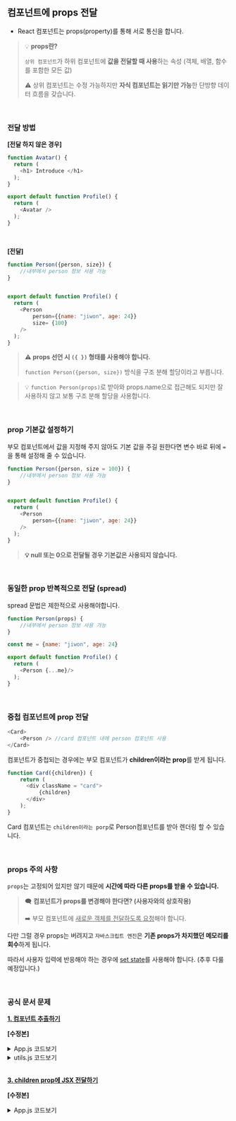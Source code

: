 
## 컴포넌트에 props 전달

- React 컴포넌트는 props(property)를 통해 서로 통신을 합니다. 


> 💡 **props란?**
> 
> `상위 컴포넌트`가 하위 컴포넌트에 **값을 전달할 때 사용**하는 속성 (객체, 배열, 함수를 포함한 모든 값)
> 
> ⚠️ 상위 컴포넌트는 수정 가능하지만 **자식 컴포넌트는 읽기만 가능**한 단방향 데이터 흐름을 갖습니다.

<br>

### 전달 방법
**[전달 하지 않은 경우]**

```js
function Avatar() {
  return (
    <h1> Introduce </h1>
  );
}

export default function Profile() {
  return (
    <Avatar />
  );
}

```

<br>

**[전달]**

```js
function Person({person, size}) {
    //내부에서 person 정보 사용 가능 
}


export default function Profile() {
  return (
    <Person 
        person={{name: "jiwon", age: 24}}
        size= {100}
    />
  );
}
```

> **⚠️ props 선언 시 `({ })` 형태를 사용해야 합니다.**  
> 
> `function Person({person, size})` 방식을 구조 분해 할당이라고 부릅니다. 

> 💡 `function Person(props)`로 받아와 props.name으로 접근해도 되지만 잘 사용하지 않고 보통 구조 분해 할당을 사용합니다. 

<br>

### prop 기본값 설정하기 

부모 컴포넌트에서 값을 지정해 주지 않아도 기본 값을 주길 원한다면 변수 바로 뒤에 `=`을 통해 설정해 줄 수 있습니다. 

```js
function Person({person, size = 100}) {
    //내부에서 person 정보 사용 가능 
}


export default function Profile() {
  return (
    <Person 
        person={{name: "jiwon", age: 24}}
    />
  );
}
```

> **💡 null 또는 0으로 전달될 경우 기본값은 사용되지 않습니다.** 


<br>

### 동일한 prop 반복적으로 전달 (spread)

spread 문법은 제한적으로 사용해야합니다. 

```js
function Person(props) {
    //내부에서 person 정보 사용 가능 
}

const me = {name: "jiwon", age: 24}

export default function Profile() {
  return (
    <Person {...me}/>
  );
}
```

<br>

### 중첩 컴포넌트에 prop 전달

```js
<Card>
    <Person /> //card 컴포넌트 내에 person 컴포넌트 사용
</Card>
```

컴포넌트가 중첩되는 경우에는 부모 컴포넌트가 **children이라는 prop**를 받게 됩니다. 

```js
function Card({children}) {
    return (
      <div className = "card">
          {children}
      </div>    
    );
}
```

Card 컴포넌트는 `children이라는 porp`로 Person컴포넌트를 받아 렌더링 할 수 있습니다. 

<br>

### props 주의 사항

`props`는 고정되어 있지만 않기 때문에 **시간에 따라 다른 props를 받을 수 있습니다.** 

> 🗨️ **컴포넌트가 props를 변경해야 한다면? (사용자와의 상호작용)** 
>
> ➡️ 부모 컴포넌트에 <ins>새로운 객체를 전달하도록 요청</ins>해야 합니다. 

다만 그럴 경우 props는 버려지고 `자바스크립트 엔진`은 **기존 props가 차지했던 메모리를 회수**하게 됩니다. 

따라서 사용자 입력에 반응해야 하는 경우에 <ins>set state</ins>를 사용해야 합니다. (추후 다룰 예정입니다.)

<br>

### 공식 문서 문제 

**[1. 컴포넌트 추출하기](https://ko.react.dev/learn/passing-props-to-a-component)**

**[수정본]** 
<details>
<summary> App.js 코드보기</summary>

```js
import { getImageUrl } from './utils.js';

function Profile({person, imageId}) {
  return (
      <section className="profile">
        <h2>{person.name}</h2>
        <img
          className="avatar"
          src={getImageUrl({imageId})}
          alt={person.name}
          width={70}
          height={70}
        />
        <ul>
          <li>
            <b>Profession: </b>
            {person.profession}
          </li>
          <li>
            <b>Awards: 4 </b>
            {person.awrds}
          </li>
          <li>
            <b>Discovered: </b>
            {person.discoverd}
          </li>
        </ul>
      </section>
  );
}

export default function Gallery() {
  return (
    <div>
      <h1>Notable Scientists</h1>
      <Profile 
        person = {{
          name: "Maria Skłodowska-Curie",
          profession: "physicist and chemist",
          awrds: "(Nobel Prize in Physics, Nobel Prize in Chemistry, Davy Medal, Matteucci Medal)",
          discoverd: "polonium (chemical element)"
          }}
        imageId = {'szV5sdG'}
      />
      <Profile 
        person = {{
          name: "Katsuko Saruhashi",
          profession: "geochemist",
          awrds: "(Miyake Prize for geochemistry, Tanaka Prize)",
          discoverd: "a method for measuring carbon dioxide in seawater"
          }}
        imageId = {'YfeOqp2'}
      />
    </div>
  );
}

```

</details>

<details>
<summary> utils.js 코드보기</summary>

```js
export function getImageUrl({imageId, size = 's'}) {
  return (
    'https://i.imgur.com/' +
    imageId +
    size +
    '.jpg'
  );
}
```

</details>

<br>

[**3. children prop에 JSX 전달하기**](https://ko.react.dev/learn/passing-props-to-a-component)

**[수정본]**
<details>
<summary> App.js 코드보기</summary>

```js
function Photo () {
    return (
        <>
            <h1>Photo</h1>
            <img
                className="avatar"
                src="https://i.imgur.com/OKS67lhm.jpg"
                alt="Aklilu Lemma"
                width={70}
                height={70}
            />
        </>
    );
}

function About () {
    return (
        <>
            <h1>About</h1>
            <p>Aklilu Lemma was a distinguished Ethiopian scientist who discovered a natural treatment to schistosomiasis.</p>
        </>
    );
}


function Card ({children}) {
    return (
        <div>
            <div className="card">
                <div className="card-content">
                    {children[0]}
                </div>
            </div>
            <div className="card">
                <div className="card-content">
                    {children[1]}
                </div>
            </div>
        </div>
    );
}

export default function Profile() {
    return (
        <Card>
            <Photo />
            <About />
        </Card>
    );
}

```

</details>